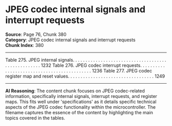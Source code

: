 # JPEG codec internal signals and interrupt requests

**Source**: Page 76, Chunk 380  
**Category**: JPEG codec internal signals and interrupt requests  
**Chunk Index**: 380

---

Table 275. JPEG internal signals. . . . . . . . . . . . . . . . . . . . . . . . . . . . . . . . . . . . . . . . . . . . . . . . . . . 1232
Table 276. JPEG codec interrupt requests. . . . . . . . . . . . . . . . . . . . . . . . . . . . . . . . . . . . . . . . . . . . 1236
Table 277. JPEG codec register map and reset values. . . . . . . . . . . . . . . . . . . . . . . . . . . . . . . . . . 1249

---

**AI Reasoning**: The content chunk focuses on JPEG codec-related information, specifically internal signals, interrupt requests, and register maps. This fits well under 'specifications' as it details specific technical aspects of the JPEG codec functionality within the microcontroller. The filename captures the essence of the content by highlighting the main topics covered in the tables.
